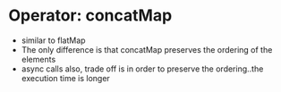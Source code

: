 # Operator: concatMap

* similar to flatMap
* The only difference is that concatMap preserves the ordering of the elements
* async calls also, trade off is in order to preserve the ordering..the execution time is longer